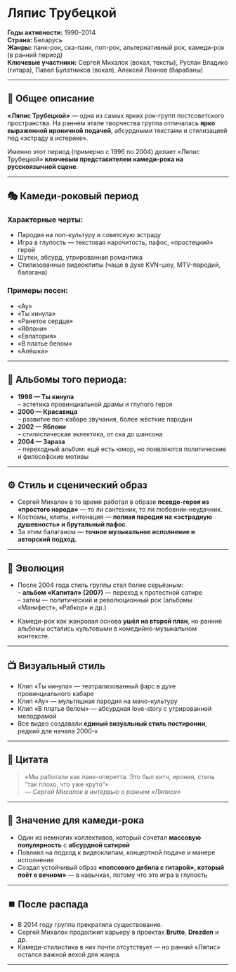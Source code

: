 # Ляпис Трубецкой

**Годы активности:** 1990–2014  
**Страна:** Беларусь  
**Жанры:** панк-рок, ска-панк, поп-рок, альтернативный рок, камеди-рок (в ранний период)  
**Ключевые участники:** Сергей Михалок (вокал, тексты), Руслан Владико (гитара), Павел Булатников (вокал), Алексей Леонов (барабаны)

---

## 📖 Общее описание

**«Ляпис Трубецкой»** — одна из самых ярких рок-групп постсоветского пространства. На раннем этапе творчества группа отличалась **ярко выраженной ироничной подачей**, абсурдными текстами и стилизацией под «эстраду в истерике».

Именно этот период (примерно с 1996 по 2004) делает «Ляпис Трубецкой» **ключевым представителем камеди-рока на русскоязычной сцене**.

---

## 🎭 Камеди-роковый период

### Характерные черты:
- Пародия на поп-культуру и советскую эстраду  
- Игра в глупость — текстовая нарочитость, пафос, «простецкий» герой  
- Шутки, абсурд, утрированная романтика  
- Стилизованные видеоклипы (чаще в духе KVN-шоу, MTV-пародий, балагана)

### Примеры песен:
- «Ау»  
- «Ты кинула»  
- «Ранетое сердце»  
- «Яблони»  
- «Евпатория»  
- «В платье белом»  
- «Алёшка»

---

## 🎵 Альбомы того периода:

- **1998 — Ты кинула**  
  – эстетика провинциальной драмы и глупого героя  
- **2000 — Красавица**  
  – развитие поп-кабаре звучания, более жёсткие пародии  
- **2002 — Яблони**  
  – стилистическая эклектика, от ска до шансона  
- **2004 — Заразa**  
  – переходный альбом: ещё есть юмор, но появляются политические и философские мотивы

---

## ⚙️ Стиль и сценический образ

- Сергей Михалок в то время работал в образе **псевдо-героя из «простого народа»** — то ли сантехник, то ли любовник-неудачник.  
- Костюмы, клипы, интонация — **полная пародия на «эстрадную душевность» и брутальный пафос**.  
- За этим балаганом — **точное музыкальное исполнение и авторский подход**.

---

## 🧭 Эволюция

- После 2004 года стиль группы стал более серьёзным:  
  – **альбом «Капитал» (2007)** — переход к протестной сатире  
  – затем — политический и революционный рок (альбомы «Манифест», «Рабкор» и др.)

- Камеди-рок как жанровая основа **ушёл на второй план**, но ранние альбомы остались культовыми в комедийно-музыкальном контексте.

---

## 📺 Визуальный стиль

- Клип «Ты кинула» — театрализованный фарс в духе провинциального кабаре  
- Клип «Ау» — мультяшная пародия на мачо-культуру  
- Клип «В платье белом» — абсурдная love-story с утрированной мелодрамой  
- Все видео создавали **единый визуальный стиль постиронии**, редкий для начала 2000-х

---

## 💬 Цитата

> «Мы работали как панк-оперетта. Это был китч, ирония, стиль “так плохо, что уже круто”»  
> — *Сергей Михалок в интервью о раннем «Ляписе»*

---

## 🎯 Значение для камеди-рока

- Один из немногих коллективов, который сочетал **массовую популярность** с **абсурдной сатирой**  
- Повлиял на подход к видеоклипам, концертной подаче и манере исполнения  
- Создал устойчивый образ **«попсового дебила с гитарой», который поёт о вечном»** — в кавычках, потому что это игра в глупость

---

## ⏹️ После распада

- В 2014 году группа прекратила существование.  
- Сергей Михалок продолжил карьеру в проектах **Brutto**, **Drezden** и др.  
- Камеди-стилистика в них почти отсутствует — но ранний «Ляпис» остался важной вехой для жанра.

---
